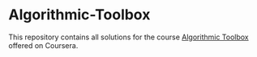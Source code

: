 # Algorithmic-Toolbox

This repository contains all solutions for the course 
<a href = "https://www.coursera.org/learn/algorithmic-toolbox/home/welcome"> Algorithmic Toolbox </a> offered on Coursera. 
